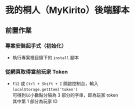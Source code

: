 # 我的桐人（MyKirito）後端腳本

## 前置作業

### 專案安裝起手式（初始化）

* 執行專案根目錄下的 `install` 腳本

### 從網頁取得當前玩家 Token

* `F12` 或 `Ctrl + Shift + I` 開啟控制台，輸入 `localStorage.getItem('token')`  
  可得到以小數點分隔為 3 部分的字串，即為玩家 token  
  其中第 1 部分為玩家 ID

